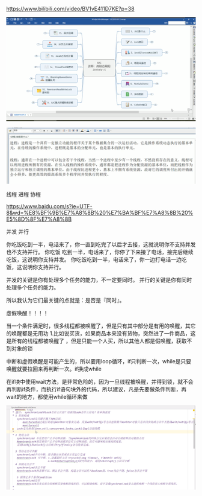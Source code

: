 https://www.bilibili.com/video/BV1vE411D7KE?p=38

![image-20201118193551703](juc.assets/image-20201118193551703.png)

![image-20201118193535165](juc.assets/image-20201118193535165.png)

线程  进程  协程

https://www.baidu.com/s?ie=UTF-8&wd=%E8%BF%9B%E7%A8%8B%20%E7%BA%BF%E7%A8%8B%20%E5%8D%8F%E7%A8%8B





并发  并行

你吃饭吃到一半，电话来了，你一直到吃完了以后才去接，这就说明你不支持并发也不支持并行。
		你吃饭 吃到一半，电话来了，你停了下来接了电话，接完后继续吃饭，这说明你支持并发。
		你吃饭吃到一半，电话来了，你一边打电话一边吃饭，这说明你支持并行。

并发的关键是你有处理多个任务的能力，不一定要同时。
		并行的关键是你有同时处理多个任务的能力。

所以我认为它们最关键的点就是：是否是『同时』。





虚假唤醒！！！！

当一个条件满足时，很多线程都被唤醒了，但是只有其中部分是有用的唤醒，其它的唤醒都是无用功 1.比如说买货，如果商品本来没有货物，突然进了一件商品，这是所有的线程都被唤醒了 ，但是只能一个人买，所以其他人都是假唤醒，获取不到对象的锁

中断和虚假唤醒是可能产生的，所以要用loop循环，if只判断一次，while是只要唤醒就要拉回来再判断一次。if换成while

在if块中使用wait方法，是非常危险的，因为一旦线程被唤醒，并得到锁，就不会再判断if条件，而执行if语句块外的代码，所以建议，凡是先要做条件判断，再wait的地方，都使用while循环来做

![image-20201208204027938](juc.assets/image-20201208204027938.png)